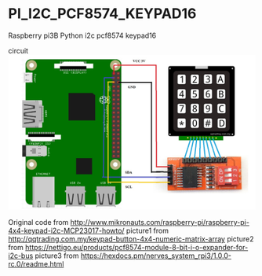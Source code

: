 # PI_I2C_PCF8574_KEYPAD16
Raspberry pi3B Python i2c pcf8574 keypad16

circuit
![alt text](https://github.com/filmcup/PI_I2C_PCF8574_KEYPAD16/blob/master/circuit_pcf8574_keypad16_raspberrypi.jpg)

Original code from http://www.mikronauts.com/raspberry-pi/raspberry-pi-4x4-keypad-i2c-MCP23017-howto/
picture1 from http://qqtrading.com.my/keypad-button-4x4-numeric-matrix-array
picture2 from https://nettigo.eu/products/pcf8574-module-8-bit-i-o-expander-for-i2c-bus
picture3 from https://hexdocs.pm/nerves_system_rpi3/1.0.0-rc.0/readme.html
